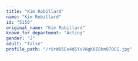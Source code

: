 ```yaml
---
title: "Kim Robillard"
name: "Kim Robillard"
id: "5150"
original_name: "Kim Robillard"
known_for_department: "Acting"
gender: "2"
adult: "false"
profile_path: "/rUrWO5Eo4dSYsVNgK6I8bm87OCG.jpg"
---
```

